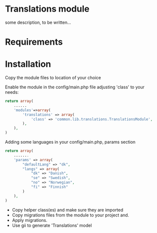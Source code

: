 Translations module
==========

some description, to be written...

# Requirements

# Installation

Copy the module files to location of your choice

Enable the module in the config/main.php file adjusting 'class' to your needs:
~~~php
return array(
    ......
    'modules'=>array(
        'translations' => array(
            'class' => 'common.lib.translations.TranslationsModule',
        ),
    ),
)
~~~

Adding some languages in your config/main.php, params section
~~~php
return array(
    .......
    'params' => array(
        "defaultLang" => "dk",
        "langs" => array(
            "dk" => "Danish",
            "se" => "Swedish",
            "no" => "Norwegian",
            "fi" => "Finnish"
        )
    ),
)
~~~

* Copy helper class(es) and make sure they are imported
* Copy migrations files from the module to your project and.
* Apply migrations.
* Use gii to generate 'Translations' model
